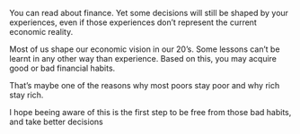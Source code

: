 You can read about finance. Yet some decisions will still be shaped by your experiences, even if those experiences don’t represent the current economic reality. 

Most of us shape our economic vision in our 20’s. Some lessons can’t be learnt in any other way than experience. Based on this, you may acquire good or bad financial habits. 

That’s maybe one of the reasons why most poors stay poor and why rich stay rich. 

I hope beeing aware of this is the first step to be free from those bad habits, and take better decisions
